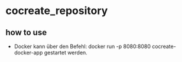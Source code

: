 # cocreate_repository
## how to use
- Docker kann über den Befehl: docker run -p 8080:8080 cocreate-docker-app gestartet werden.

